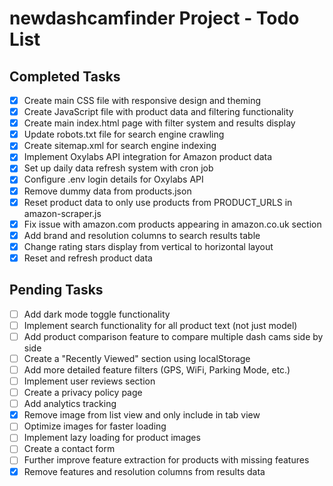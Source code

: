 # newdashcamfinder Project - Todo List

## Completed Tasks
- [x] Create main CSS file with responsive design and theming
- [x] Create JavaScript file with product data and filtering functionality
- [x] Create main index.html page with filter system and results display
- [x] Update robots.txt file for search engine crawling
- [x] Create sitemap.xml for search engine indexing
- [x] Implement Oxylabs API integration for Amazon product data
- [x] Set up daily data refresh system with cron job
- [x] Configure .env login details for Oxylabs API
- [x] Remove dummy data from products.json
- [x] Reset product data to only use products from PRODUCT_URLS in amazon-scraper.js
- [x] Fix issue with amazon.com products appearing in amazon.co.uk section
- [x] Add brand and resolution columns to search results table
- [x] Change rating stars display from vertical to horizontal layout
- [x] Reset and refresh product data

## Pending Tasks
- [ ] Add dark mode toggle functionality
- [ ] Implement search functionality for all product text (not just model)
- [ ] Add product comparison feature to compare multiple dash cams side by side
- [ ] Create a "Recently Viewed" section using localStorage
- [ ] Add more detailed feature filters (GPS, WiFi, Parking Mode, etc.)
- [ ] Implement user reviews section
- [ ] Create a privacy policy page
- [ ] Add analytics tracking
- [x] Remove image from list view and only include in tab view
- [ ] Optimize images for faster loading
- [ ] Implement lazy loading for product images
- [ ] Create a contact form
- [ ] Further improve feature extraction for products with missing features
- [x] Remove features and resolution columns from results data
